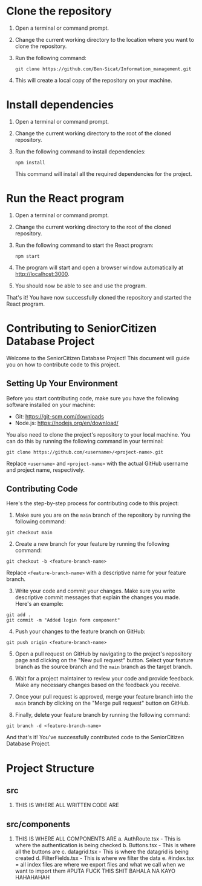 


# Clone the repository

1. Open a terminal or command prompt.
2. Change the current working directory to the location where you want to clone the repository.
3. Run the following command:

   ```
   git clone https://github.com/Ben-Sicat/Information_management.git
   ```
   
4. This will create a local copy of the repository on your machine.

# Install dependencies

1. Open a terminal or command prompt.
2. Change the current working directory to the root of the cloned repository.
3. Run the following command to install dependencies:

   ```
   npm install
   ```
   
   This command will install all the required dependencies for the project.

# Run the React program

1. Open a terminal or command prompt.
2. Change the current working directory to the root of the cloned repository.
3. Run the following command to start the React program:

   ```
   npm start
   ```

4. The program will start and open a browser window automatically at [http://localhost:3000](http://localhost:3000).
5. You should now be able to see and use the program.

That's it! You have now successfully cloned the repository and started the React program.

# Contributing to SeniorCitizen Database Project

Welcome to the SeniorCitizen Database Project! This document will guide you on how to contribute code to this project.

## Setting Up Your Environment

Before you start contributing code, make sure you have the following software installed on your machine:

- Git: https://git-scm.com/downloads
- Node.js: https://nodejs.org/en/download/

You also need to clone the project's repository to your local machine. You can do this by running the following command in your terminal:

```
git clone https://github.com/<username>/<project-name>.git
```

Replace `<username>` and `<project-name>` with the actual GitHub username and project name, respectively.

## Contributing Code

Here's the step-by-step process for contributing code to this project:

1. Make sure you are on the `main` branch of the repository by running the following command:

```
git checkout main
```

2. Create a new branch for your feature by running the following command:

```
git checkout -b <feature-branch-name>
```

Replace `<feature-branch-name>` with a descriptive name for your feature branch.

3. Write your code and commit your changes. Make sure you write descriptive commit messages that explain the changes you made. Here's an example:

```
git add .
git commit -m "Added login form component"
```

4. Push your changes to the feature branch on GitHub:

```
git push origin <feature-branch-name>
```

5. Open a pull request on GitHub by navigating to the project's repository page and clicking on the "New pull request" button. Select your feature branch as the source branch and the `main` branch as the target branch.

6. Wait for a project maintainer to review your code and provide feedback. Make any necessary changes based on the feedback you receive.

7. Once your pull request is approved, merge your feature branch into the `main` branch by clicking on the "Merge pull request" button on GitHub.

8. Finally, delete your feature branch by running the following command:

```
git branch -d <feature-branch-name>
```

And that's it! You've successfully contributed code to the SeniorCitizen Database Project.

# Project Structure

## src
1. THIS IS WHERE ALL WRITTEN CODE ARE

## src/components
1. THIS IS WHERE ALL COMPONENTS ARE
   a. AuthRoute.tsx - This is where the authentication is being checked
   b. Buttons.tsx - This is where all the buttons are
   c. datagrid.tsx - This is where the datagrid is being created
   d. FilterFields.tsx - This is where we filter the data
   e. #index.tsx = all index files are where we export files and what we call when we want to import them
   #PUTA FUCK THIS SHIT BAHALA NA KAYO HAHAHAHAH